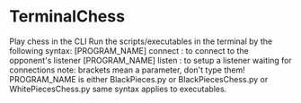 # TerminalChess
Play chess in the CLI
Run the scripts/executables in the terminal by the following syntax:
[PROGRAM_NAME] connect : to connect to the opponent's listener
[PROGRAM_NAME] listen  : to setup a listener waiting for connections
note: brackets mean a parameter, don't type them!
PROGRAM_NAME is either BlackPieces.py or BlackPiecesChess.py or WhitePiecesChess.py
same syntax applies to executables.
